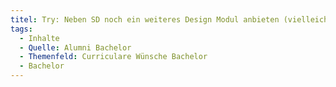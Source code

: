 ```yaml
---
titel: Try: Neben SD noch ein weiteres Design Modul anbieten (vielleicht WPF)
tags:
  - Inhalte
  - Quelle: Alumni Bachelor
  - Themenfeld: Curriculare Wünsche Bachelor
  - Bachelor
---
```

